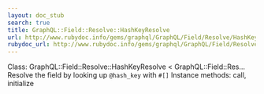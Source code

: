 ```yaml
---
layout: doc_stub
search: true
title: GraphQL::Field::Resolve::HashKeyResolve
url: http://www.rubydoc.info/gems/graphql/GraphQL/Field/Resolve/HashKeyResolve
rubydoc_url: http://www.rubydoc.info/gems/graphql/GraphQL/Field/Resolve/HashKeyResolve
---
```


Class: GraphQL::Field::Resolve::HashKeyResolve < GraphQL::Field::Res...
Resolve the field by looking up `@hash_key` with `#[]` 
Instance methods:
call, initialize

